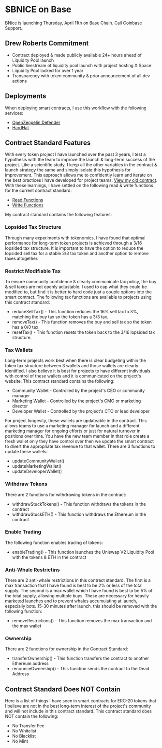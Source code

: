 # $BNICE on Base

BNice is launching Thursday, April 11th on Base Chain. Call Coinbase Support..

## Drew Roberts Commitment

- Contract deployed & made publicly available 24+ hours ahead of Liquidity Pool launch
- Public livestream of liquidity pool launch with project hosting X Space
- Liquidity Pool locked for over 1 year
- Transparency with token community & prior announcement of all dev actions

## Deployments

When deploying smart contracts, I use [this workflow](https://docs.openzeppelin.com/defender/v2/tutorial/deploy) with the following services:

- [OpenZeppelin Defender](https://defender.openzeppelin.com/v2/)
- [HardHat](https://hardhat.org)

## Contract Standard Features

With every token project I have launched over the past 3 years, I test a hypothesis with the team to improve the launch & long-term success of the project. Like a scientific study, I keep all the other variables in the contract & launch strategy the same and simply isolate this hypothesis for improvement. This approach allows me to confidently learn and iterate on the best practices I have developed for project teams. [View my old contract](https://github.com/roberts/standard/blob/main/old.sol). With these learnings, I have settled on the following read & write functions for the current contract standard:

- [Read Functions](https://github.com/roberts/standard/blob/main/functions/read.md)
- [Write Functions](https://github.com/roberts/standard/blob/main/functions/write.md)

My contract standard contains the following features:

### Lopsided Tax Structure

Through many experiments with tokenomics, I have found that optimal performance for long-term token projects is achieved through a 3/16 lopsided tax structure. It is important to have the option to reduce the lopsided sell tax for a stable 3/3 tax token and another option to remove taxes altogether.

### Restrict Modifiable Tax

To ensure community confidence & clearly communicate tax policy, the buy & sell taxes are not openly adjustable. I used to cap what they could be modified to, but find it is better to hard code just a couple options into the smart contract. The following tax functions are available to projects using this contract standard:

- reduceSellTax() - This function reduces the 16% sell tax to 3%, matching the buy tax so the token has a 3/3 tax.
- removeTax() - This function removes the buy and sell tax so the token has a 0/0 tax.
- resetTax() - This function resets the token back to the 3/16 lopsided tax structure.

### Tax Wallets

Long-term projects work best when there is clear budgeting within the token tax structure between 3 wallets and those wallets are clearly identified. I also believe it is best for projects to have different individuals with control of these wallets and it is communicated on the project's website. This contract standard contains the following:

- Community Wallet - Controlled by the project's CEO or community manager
- Marketing Wallet - Controlled by the project's CMO or marketing director
- Developer Wallet - Controlled by the project's CTO or lead developer

For project longevity, these wallets are updateable in the contract. This allows teams to use a marketing manager for launch and a different marketing manager for ongoing efforts or just for natural turnover in positions over time. You have the new team member in that role create a fresh wallet only they have control over then we update the smart contract to divert the appropriate tax revenue to that wallet. There are 3 functions to update these wallets:

- updateCommunityWallet()
- updateMarketingWallet()
- updateDeveloperWallet()

### Withdraw Tokens

There are 2 functions for withdrawing tokens in the contract:

- withdrawStuckTokens() - This function withdraws the tokens in the contract
- withdrawStuckETH() - This function withdraws the Ethereum in the contract

### Enable Trading

The following function enables trading of tokens:

- enableTrading() - This function launches the Uniswap V2 Liquidity Pool with the tokens & ETH in the contract

### Anti-Whale Restrictins

There are 2 anti-whale restrictions in this contract standard. The first is a max transaction that I have found is best to be 2% or less of the total supply. The second is a max wallet which I have found is best to be 5% of the total supply, allowing multiple buys. These are necessary for heavily marketed launches and to prevent whales accumulating at launch, especially bots. 15-30 minutes after launch, this should be removed with the following function:

- removeRestrictions() - This function removes the max transaction and the max wallet

### Ownership

There are 2 functions for ownership in the Contract Standard:

- transferOwnership() - This function transfers the contract to another Ethereum address
- renounceOwnership() - This function sends the contract to the Dead Address

## Contract Standard Does NOT Contain

Here is a list of things I have seen in smart contracts for ERC-20 tokens that I believe are not in the best long-term interest of the project's community and will not include in this contract standard. This contract standard does NOT contain the following:

- No Transfer Fee
- No Whitelist
- No Blacklist
- No Mint
